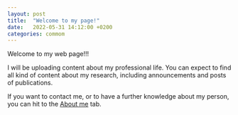 ```yaml
---
layout: post
title:  "Welcome to my page!"
date:   2022-05-31 14:12:00 +0200
categories: commom
---
```


Welcome to my web page!!!

I will be uploading content about my professional life. You can expect to find all kind of content about my research, including announcements and posts of publications.

If you want to contact me, or to have a further knowledge about my person, you can hit to the [About me](https://p-luesia.github.io/about_me/) tab. 